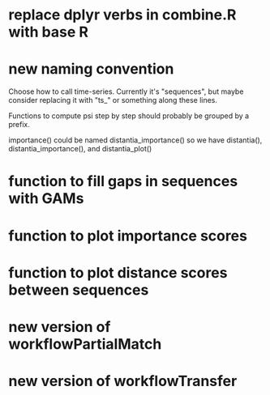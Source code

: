 # replace dplyr verbs in combine.R with base R

# new naming convention

Choose how to call time-series. Currently it's "sequences", but maybe consider replacing it with "ts_" or something along these lines.

Functions to compute psi step by step should probably be grouped by a prefix.

importance() could be named distantia_importance() so we have distantia(), distantia_importance(), and distantia_plot()

# function to fill gaps in sequences with GAMs

# function to plot importance scores

# function to plot distance scores between sequences

# new version of workflowPartialMatch

# new version of workflowTransfer


